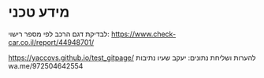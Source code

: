 # מידע טכני

לבדיקת דגם הרכב לפי מספר רישוי: https://www.check-car.co.il/report/44948701/


https://yaccovs.github.io/test_gitpage/
להערות ושליחת נתונים: יעקב שעיו נתיבות wa.me/972504642554
